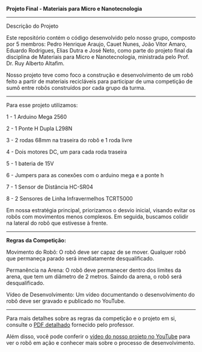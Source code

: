 **Projeto Final - Materiais para Micro e Nanotecnologia**

---

Descrição do Projeto

Este repositório contém o código desenvolvido pelo nosso grupo, composto por 5 membros: Pedro Henrique Araujo, Cauet Nunes, João Vitor Amaro, Eduardo Rodrigues, Elias Dutra e José Neto, como parte do projeto final da disciplina de Materiais para Micro e Nanotecnologia, ministrada pelo Prof. Dr. Ruy Alberto Altafim.

Nosso projeto teve como foco a construção e desenvolvimento de um robô feito a partir de materiais recicláveis para participar de uma competição de sumô entre robôs construídos por cada grupo da turma.

---
Para esse projeto utilizamos: 

  1 - 1 Arduino Mega 2560
  
  2 - 1 Ponte H Dupla L298N
  
  3 - 2 rodas 68mm na traseira do robô e 1 roda livre
  
  4 - Dois motores DC, um para cada roda traseira
  
  5 - 1 bateria de 15V
  
  6 - Jumpers para as conexões com o arduino mega e a ponte h
  
  7 - 1 Sensor de Distância HC-SR04
  
  8 - 2 Sensores de Linha Infravermelhos TCRT5000
  

Em nossa estratégia principal, priorizamos o desvio inicial, visando evitar os robôs com movimentos menos complexos. Em seguida, buscamos colidir na lateral do robô que estivesse à frente.

---
**Regras da Competição:**

Movimento do Robô: O robô deve ser capaz de se mover. Qualquer robô que permaneça parado será imediatamente desqualificado.

Permanência na Arena: O robô deve permanecer dentro dos limites da arena, que tem um diâmetro de 2 metros. Saindo da arena, o robô será desqualificado.

Vídeo de Desenvolvimento: Um vídeo documentando o desenvolvimento do robô deve ser gravado e publicado no YouTube.

---
Para mais detalhes sobre as regras da competição e o projeto em si, consulte o [PDF detalhado](https://github.com/pedroarawj/robo_sumo/blob/main/Projeto%20Carro%20SUM%C3%94.pdf) fornecido pelo professor.

Além disso, você pode conferir o [vídeo do nosso projeto no YouTube](https://youtu.be/yJTpHimxUx0?si=kp6iYOWo5xj5pFX3) para ver o robô em ação e conhecer mais sobre o processo de desenvolvimento.



  
  
    
